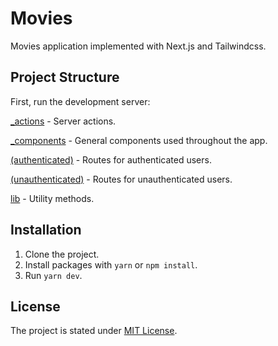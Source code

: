 # Movies

Movies application implemented with Next.js and Tailwindcss.

## Project Structure

First, run the development server:

[_actions](https://github.com/aaort/movies/tree/dev/app/_actions) - Server actions.

[_components](https://github.com/aaort/movies/tree/dev/app/_components) - General components used throughout the app.

[(authenticated)](https://github.com/aaort/movies/tree/dev/app/(authenticated)) - Routes for authenticated users.

[(unauthenticated)](https://github.com/aaort/movies/tree/dev/app/(unauthenticated)) - Routes for unauthenticated users.

[lib](https://github.com/aaort/movies/tree/dev/lib) - Utility methods.

## Installation

1. Clone the project.
2. Install packages with `yarn` or `npm install`.
3. Run `yarn dev`.

## License

The project is stated under [MIT License](https://en.wikipedia.org/wiki/MIT_License).

